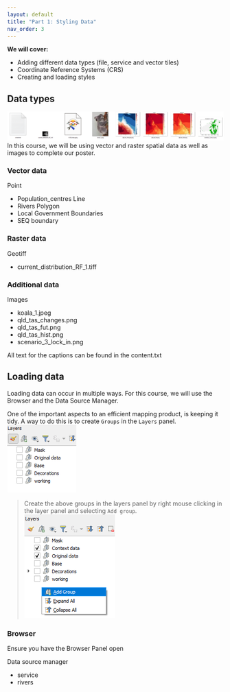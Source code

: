 ```yaml
---
layout: default
title: "Part 1: Styling Data"
nav_order: 3
---
```


**We will cover:**
- Adding different data types (file, service and vector tiles) 
- Coordinate Reference Systems (CRS)
- Creating and loading styles

## Data types
![Course data](/media/course_data.png)  
In this course, we will be using vector and raster spatial data as well as images to complete our poster.  
### Vector data
Point
- Population_centres
Line
- Rivers
Polygon
- Local Government Boundaries
- SEQ boundary

### Raster data
Geotiff
- current_distribution_RF_1.tiff

### Additional data
Images
- koala_1.jpeg
- qld_tas_changes.png 
- qld_tas_fut.png 
- qld_tas_hist.png
- scenario_3_lock_in.png

All text for the captions can be found in the content.txt

## Loading data
Loading data can occur in multiple ways. For this course, we will use the Browser and the Data Source Manager.  

One of the important aspects to an efficient mapping product, is keeping it tidy. A way to do this is to create `Groups` in the `Layers` panel.  
![layer groups](/media/groups.png)  
> Create the above groups in the layers panel by right mouse clicking in the layer panel and selecting `Add group`.
> ![Add a group](/media/add_group.png)

### Browser
Ensure you have the Browser Panel open

Data source manager
- service
- rivers

